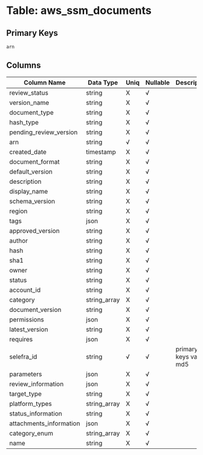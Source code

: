 # Table: aws_ssm_documents

## Primary Keys 

```
arn
```


## Columns 

|  Column Name   |  Data Type  | Uniq | Nullable | Description | 
|  ----  | ----  | ----  | ----  | ---- | 
| review_status | string | X | √ |  | 
| version_name | string | X | √ |  | 
| document_type | string | X | √ |  | 
| hash_type | string | X | √ |  | 
| pending_review_version | string | X | √ |  | 
| arn | string | √ | √ |  | 
| created_date | timestamp | X | √ |  | 
| document_format | string | X | √ |  | 
| default_version | string | X | √ |  | 
| description | string | X | √ |  | 
| display_name | string | X | √ |  | 
| schema_version | string | X | √ |  | 
| region | string | X | √ |  | 
| tags | json | X | √ |  | 
| approved_version | string | X | √ |  | 
| author | string | X | √ |  | 
| hash | string | X | √ |  | 
| sha1 | string | X | √ |  | 
| owner | string | X | √ |  | 
| status | string | X | √ |  | 
| account_id | string | X | √ |  | 
| category | string_array | X | √ |  | 
| document_version | string | X | √ |  | 
| permissions | json | X | √ |  | 
| latest_version | string | X | √ |  | 
| requires | json | X | √ |  | 
| selefra_id | string | √ | √ | primary keys value md5 | 
| parameters | json | X | √ |  | 
| review_information | json | X | √ |  | 
| target_type | string | X | √ |  | 
| platform_types | string_array | X | √ |  | 
| status_information | string | X | √ |  | 
| attachments_information | json | X | √ |  | 
| category_enum | string_array | X | √ |  | 
| name | string | X | √ |  | 


